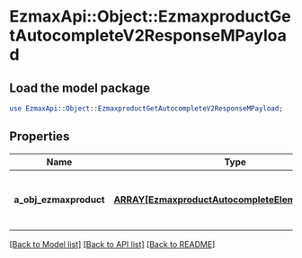 # EzmaxApi::Object::EzmaxproductGetAutocompleteV2ResponseMPayload

## Load the model package
```perl
use EzmaxApi::Object::EzmaxproductGetAutocompleteV2ResponseMPayload;
```

## Properties
Name | Type | Description | Notes
------------ | ------------- | ------------- | -------------
**a_obj_ezmaxproduct** | [**ARRAY[EzmaxproductAutocompleteElementResponse]**](EzmaxproductAutocompleteElementResponse.md) | An array of Ezmaxproduct autocomplete element response. | [optional] 

[[Back to Model list]](../README.md#documentation-for-models) [[Back to API list]](../README.md#documentation-for-api-endpoints) [[Back to README]](../README.md)


